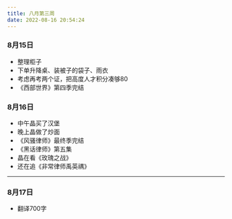 ```yaml
---
title: 八月第三周
date: 2022-08-16 20:54:24
---
```

### 8月15日
- 整理柜子
- 下单升降桌、装被子的袋子、雨衣
- 考虑再考两个证，把高度人才积分凑够80
- 《西部世界》第四季完结

### 8月16日
- 中午晶买了汉堡
- 晚上晶做了炒面
- 《风骚律师》最终季完结
- 《黑话律师》第五集
- 晶在看《玫瑰之战》
- 还在追《非常律师禹英禑》

---

### 8月17日
- 翻译700字